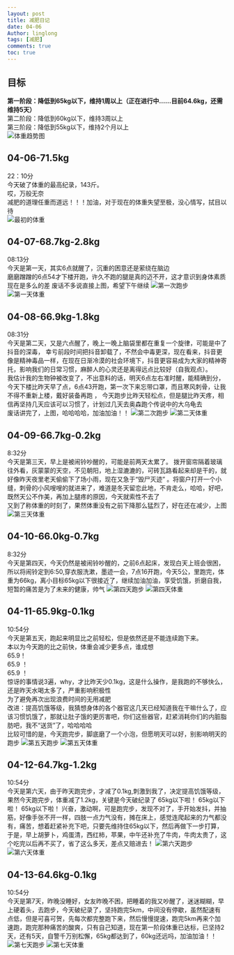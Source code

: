 ```yaml
---
layout: post
title: 减肥日记
date: 04-06
Author: linglong
tags: [减肥]
comments: true
toc: true
---
```


## 目标
**第一阶段：降低到65kg以下，维持1周以上（正在进行中……目前64.6kg，还需维持5天）**  
第二阶段：降低到60kg以下，维持3周以上   
第三阶段：降低到55kg以下，维持2个月以上   
![体重趋势图](https://raw.githubusercontent.com/oplogs/oplogs.github.io/master/images/weight/weight-trend.png)  

## 04-06-71.5kg 
22：10分     
今天破了体重的最高纪录，143斤。  
哎，万般无奈  
减肥的道理任重而道远！！！加油，对于现在的体重失望至极，没心情写，拭目以待  
![最初的体重](https://raw.githubusercontent.com/oplogs/oplogs.github.io/master/images/weight/04-06-weight.png)

## 04-07-68.7kg-2.8kg
08:13分  
今天是第一天，其实6点就醒了，沉重的困意还是萦绕在脑边  
 磨磨蹭蹭的6点54才下楼开跑，许久不跑的腿是真的迈不开，这才意识到身体素质现在是多么的差
 废话不多说直接上图，希望下午继续
 ![第一次跑步](https://raw.githubusercontent.com/oplogs/oplogs.github.io/master/images/weight/04-07-run.png)
 ![第一天体重](https://raw.githubusercontent.com/oplogs/oplogs.github.io/master/images/weight/04-07-weight.png)
 
## 04-08-66.9kg-1.8kg
08:31分  
今天是第二天，又是六点醒了，晚上一晚上脑袋里都在重复一个旋律，可能是中了抖音的深毒，
幸亏前段时间把抖音卸载了，不然会中毒更深，现在看来，抖音更像是精神毒品一样，在现在日渐冷漠的社会环境下，抖音更容易成为大家的精神寄托，影响我们的日常习惯，麻醉人的心灵还是离得远点比较好（自我观点）。    
我估计我的生物钟被改变了，不出意料的话，明天6点左右准时醒，能精确到分，今天下楼比昨天早了点，6点43开跑，第一次下来忘带口罩，而且寒风刺骨，让我不得不重新上楼，戴好装备再跑 ， 今天跑步比昨天轻松点，但是腿比昨天疼，相信再坚持几天应该可以习惯了，计划过几天去奥森跑个传说中的大乌龟去  
废话讲完了，上图，哈哈哈哈，加油加油！！
 ![第二次跑步](https://raw.githubusercontent.com/oplogs/oplogs.github.io/master/images/weight/04-08-run.png)
 ![第二天体重](https://raw.githubusercontent.com/oplogs/oplogs.github.io/master/images/weight/04-08-weight.png)
 
##  04-09-66.7kg-0.2kg
8:32分  
今天是第三天，早上是被闹铃吵醒的，可能是前两天太累了。
拨开窗帘隔着玻璃往外看，灰蒙蒙的天空，不见朝阳，地上湿漉漉的，可砖瓦路看起来却是干的，就好像昨天夜里老天偷偷下了场小雨，现在又急于“毁尸灭迹” 。将窗户打开一个小缝，刺骨的小风嗖嗖的就进来了，难道是冬天留恋此地，不肯走么，哈哈，好吧，既然天公不作美，再加上腿疼的原因，今天就索性不去了  
又到了称体重的时刻了，果然体重没有之前下降那么猛烈了，好在还在减少，上图
 ![第三天体重](https://raw.githubusercontent.com/oplogs/oplogs.github.io/master/images/weight/04-09-weight.png)
 
## 04-10-66.0kg-0.7kg
8:32分  
今天是第四天，今天仍然是被闹铃吵醒的，之前6点起床，发现白天上班会很困，所以将闹铃定到6:50,穿衣服洗漱，墨迹一会，7点16开跑，今天5公，里跑完，体重为66kg，离小目标65kg以下很接近了，继续加油加油，享受饥饿，折磨自我，短暂的痛苦是为了未来的健康，帅气
 ![第四天跑步](https://raw.githubusercontent.com/oplogs/oplogs.github.io/master/images/weight/04-10-run.png)
![第四天体重](https://raw.githubusercontent.com/oplogs/oplogs.github.io/master/images/weight/04-10-weight.png)

## 04-11-65.9kg-0.1kg
10:54分  
今天是第五天，跑起来明显比之前轻松，但是依然还是不能连续跑下来。  
本以为今天跑的比之前快，体重会减少更多点，谁成想  
65.9！    
65.9 ！   
65.9 ！   
惊讶的事情说3遍，why，才比昨天少0.1kg，这是什么操作，是我跑的不够快么，还是昨天水喝太多了，严重影响积极性     
为了避免再次出现浪费时间的无用减肥    
改进：提高饥饿等级，我猜想身体的各个器官这几天已经知道我在干嘛什么了，应该习惯饥饿了，那就让肚子饿的更厉害吧，你们这些器官，赶紧消耗你们的内脏脂肪吧，我不“送货”了，哈哈哈哈  
比较可惜的是，今天跑完步，脚底磨了一个小泡，但愿明天可以好，别影响明天的跑步
 ![第五天跑步](https://raw.githubusercontent.com/oplogs/oplogs.github.io/master/images/weight/04-11-run.png)
![第五天体重](https://raw.githubusercontent.com/oplogs/oplogs.github.io/master/images/weight/04-11-weight.png)

## 04-12-64.7kg-1.2kg
10:54分  
今天是第六天，由于昨天跑完步，才减了0.1kg,刺激到我了，决定提高饥饿等级，果然今天跑完步，体重减了1.2kg，关键是今天破纪录了
65kg以下啦！
65kg以下啦！
65kg以下啦！
兴奋，激动啊，可是跑完步，发现不对了，手开始发抖，并抽筋，好像手张不开一样，四肢一点力气没有，摊在床上，感觉连爬起来的力气都没有，痛苦，想着赶紧补充下吧，只要先维持住65kg以下，然后再做下一步打算，于是，早上胡萝卜，鸡蛋清，西红柿，苹果，中午还补充了牛肉，牛肉太贵了，这个吃完以后再不买了，省了这么多天，差点又赔进去！
 ![第六天跑步](https://raw.githubusercontent.com/oplogs/oplogs.github.io/master/images/weight/04-12-run.png)
![第六天体重](https://raw.githubusercontent.com/oplogs/oplogs.github.io/master/images/weight/04-12-weight.png)

## 04-13-64.6kg-0.1kg
10:54分  
今天是第7天，昨晚没睡好，女友昨晚不困，把睡着的我又吵醒了，迷迷糊糊，早上硬着头，去跑步，今天破纪录了，坚持跑完5km，中间没有停歇，虽然配速有点低，但是可喜可贺，先每次都完整跑下来，然后慢慢提速，跑完5km再来个加速跑，跑完那种痛苦的酸爽，只有自己知道，现在第一阶段体重已达标，已坚持2天，还有5天，自警千万别松懈，65kg都达到了，60kg还远吗，加油加油！！
 ![第七天跑步](https://raw.githubusercontent.com/oplogs/oplogs.github.io/master/images/weight/04-13-run.png)
![第七天体重](https://raw.githubusercontent.com/oplogs/oplogs.github.io/master/images/weight/04-13-weight.png)

